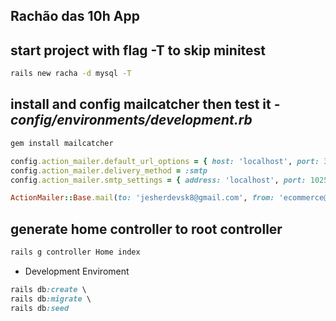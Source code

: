 ## Rachão das 10h App
## start project with flag -T to skip minitest

```bash
rails new racha -d mysql -T
```

## install and config mailcatcher then test it - _config/environments/development.rb_

```ruby
gem install mailcatcher

config.action_mailer.default_url_options = { host: 'localhost', port: 3000 }
config.action_mailer.delivery_method = :smtp
config.action_mailer.smtp_settings = { address: 'localhost', port: 1025 }
```

```ruby
ActionMailer::Base.mail(to: 'jesherdevsk8@gmail.com', from: 'ecommerce@test.com', subject: 'Apenas Testando', body: 'Ta funcionando xD').deliver_now!
```

## generate home controller to root controller

```bash
rails g controller Home index
```

- Development Enviroment

``` ruby
rails db:create \
rails db:migrate \
rails db:seed
```
